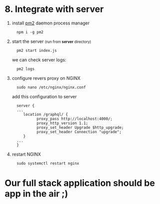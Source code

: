 # 8. Integrate with server

1. install [pm2](https://pm2.keymetrics.io/) daemon process manager 
   
         npm i -g pm2

2. start the server <small>(run from **server** directory)</small>

         pm2 start index.js
         
   we can check server logs:
   
         pm2 logs

3. configure revers proxy on NGINX

         sudo nano /etc/nginx/nginx.conf

   add this configuration to server

         server {
         ...
            location /graphql/ {
                  proxy_pass http://localhost:4000/;
                  proxy_http_version 1.1;
                  proxy_set_header Upgrade $http_upgrade;
                  proxy_set_header Connection "upgrade";
            }
         ...
         }

4. restart NGINX

         sudo systemctl restart nginx

# Our full stack application should be app in the air ;)
